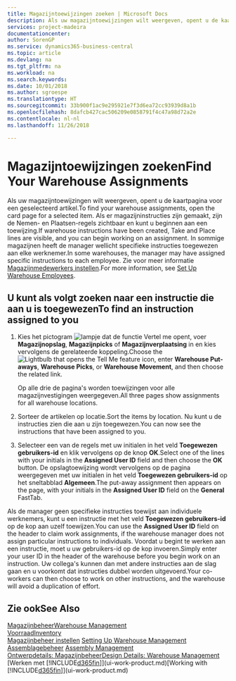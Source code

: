 ```yaml
---
title: Magazijntoewijzingen zoeken | Microsoft Docs
description: Als uw magazijntoewijzingen wilt weergeven, opent u de kaartpagina voor een geselecteerd artikel. Als er magazijninstructies zijn gemaakt, zijn de Nemen- en Plaatsen-regels zichtbaar en kunt u beginnen aan een toewijzing. In sommige magazijnen heeft de manager wellicht specifieke instructies toegewezen aan elke werknemer.
services: project-madeira
documentationcenter: 
author: SorenGP
ms.service: dynamics365-business-central
ms.topic: article
ms.devlang: na
ms.tgt_pltfrm: na
ms.workload: na
ms.search.keywords: 
ms.date: 10/01/2018
ms.author: sgroespe
ms.translationtype: HT
ms.sourcegitcommit: 33b900f1ac9e295921e7f3d6ea72cc93939d8a1b
ms.openlocfilehash: 8dafcb427cac506209e0858791f4c47a98d72a2e
ms.contentlocale: nl-nl
ms.lasthandoff: 11/26/2018

---
```

# <a name="find-your-warehouse-assignments"></a><span data-ttu-id="e6ea3-105">Magazijntoewijzingen zoeken</span><span class="sxs-lookup"><span data-stu-id="e6ea3-105">Find Your Warehouse Assignments</span></span>
<span data-ttu-id="e6ea3-106">Als uw magazijntoewijzingen wilt weergeven, opent u de kaartpagina voor een geselecteerd artikel.</span><span class="sxs-lookup"><span data-stu-id="e6ea3-106">To find your warehouse assignments, open the card page for a selected item.</span></span> <span data-ttu-id="e6ea3-107">Als er magazijninstructies zijn gemaakt, zijn de Nemen- en Plaatsen-regels zichtbaar en kunt u beginnen aan een toewijzing.</span><span class="sxs-lookup"><span data-stu-id="e6ea3-107">If warehouse instructions have been created, Take and Place lines are visible, and you can begin working on an assignment.</span></span> <span data-ttu-id="e6ea3-108">In sommige magazijnen heeft de manager wellicht specifieke instructies toegewezen aan elke werknemer.</span><span class="sxs-lookup"><span data-stu-id="e6ea3-108">In some warehouses, the manager may have assigned specific instructions to each employee.</span></span> <span data-ttu-id="e6ea3-109">Zie voor meer informatie [Magazijnmedewerkers instellen](warehouse-how-to-set-up-warehouse-employees.md).</span><span class="sxs-lookup"><span data-stu-id="e6ea3-109">For more information, see [Set Up Warehouse Employees](warehouse-how-to-set-up-warehouse-employees.md).</span></span>

## <a name="to-find-an-instruction-assigned-to-you"></a><span data-ttu-id="e6ea3-110">U kunt als volgt zoeken naar een instructie die aan u is toegewezen</span><span class="sxs-lookup"><span data-stu-id="e6ea3-110">To find an instruction assigned to you</span></span>  
1.  <span data-ttu-id="e6ea3-111">Kies het pictogram ![lampje dat de functie Vertel me opent](media/ui-search/search_small.png "Vertel me wat u wilt doen"), voer **Magazijnopslag**, **Magazijnpicks** of **Magazijnverplaatsing** in en kies vervolgens de gerelateerde koppeling.</span><span class="sxs-lookup"><span data-stu-id="e6ea3-111">Choose the ![Lightbulb that opens the Tell Me feature](media/ui-search/search_small.png "Tell me what you want to do") icon, enter **Warehouse Put-aways**, **Warehouse Picks**, or **Warehouse Movement**, and then choose the related link.</span></span>

    <span data-ttu-id="e6ea3-112">Op alle drie de pagina's worden toewijzingen voor alle magazijnvestigingen weergegeven.</span><span class="sxs-lookup"><span data-stu-id="e6ea3-112">All three pages show assignments for all warehouse locations.</span></span>  

2. <span data-ttu-id="e6ea3-113">Sorteer de artikelen op locatie.</span><span class="sxs-lookup"><span data-stu-id="e6ea3-113">Sort the items by location.</span></span> <span data-ttu-id="e6ea3-114">Nu kunt u de instructies zien die aan u zijn toegewezen.</span><span class="sxs-lookup"><span data-stu-id="e6ea3-114">You can now see the instructions that have been assigned to you.</span></span>  
3. <span data-ttu-id="e6ea3-115">Selecteer een van de regels met uw initialen in het veld **Toegewezen gebruikers-id** en klik vervolgens op de knop **OK**.</span><span class="sxs-lookup"><span data-stu-id="e6ea3-115">Select one of the lines with your initials in the **Assigned User ID** field and then choose the **OK** button.</span></span> <span data-ttu-id="e6ea3-116">De opslagtoewijzing wordt vervolgens op de pagina weergegeven met uw initialen in het veld **Toegewezen gebruikers-id** op het sneltabblad **Algemeen**.</span><span class="sxs-lookup"><span data-stu-id="e6ea3-116">The put-away assignment then appears on the page, with your initials in the **Assigned User ID** field on the **General** FastTab.</span></span>  

<span data-ttu-id="e6ea3-117">Als de manager geen specifieke instructies toewijst aan individuele werknemers, kunt u een instructie met het veld **Toegewezen gebruikers-id** op de kop aan uzelf toewijzen.</span><span class="sxs-lookup"><span data-stu-id="e6ea3-117">You can use the **Assigned User ID** field on the header to claim work assignments, if the warehouse manager does not assign particular instructions to individuals.</span></span> <span data-ttu-id="e6ea3-118">Voordat u begint te werken aan een instructie, moet u uw gebruikers-id op de kop invoeren.</span><span class="sxs-lookup"><span data-stu-id="e6ea3-118">Simply enter your user ID in the header of the warehouse before you begin work on an instruction.</span></span> <span data-ttu-id="e6ea3-119">Uw collega's kunnen dan met andere instructies aan de slag gaan en u voorkomt dat instructies dubbel worden uitgevoerd.</span><span class="sxs-lookup"><span data-stu-id="e6ea3-119">Your co-workers can then choose to work on other instructions, and the warehouse will avoid a duplication of effort.</span></span>  

## <a name="see-also"></a><span data-ttu-id="e6ea3-120">Zie ook</span><span class="sxs-lookup"><span data-stu-id="e6ea3-120">See Also</span></span>  
[<span data-ttu-id="e6ea3-121">Magazijnbeheer</span><span class="sxs-lookup"><span data-stu-id="e6ea3-121">Warehouse Management</span></span>](warehouse-manage-warehouse.md)  
[<span data-ttu-id="e6ea3-122">Voorraad</span><span class="sxs-lookup"><span data-stu-id="e6ea3-122">Inventory</span></span>](inventory-manage-inventory.md)  
<span data-ttu-id="e6ea3-123">[Magazijnbeheer instellen](warehouse-setup-warehouse.md)   </span><span class="sxs-lookup"><span data-stu-id="e6ea3-123">[Setting Up Warehouse Management](warehouse-setup-warehouse.md)   </span></span>  
<span data-ttu-id="e6ea3-124">[Assemblagebeheer](assembly-assemble-items.md)  </span><span class="sxs-lookup"><span data-stu-id="e6ea3-124">[Assembly Management](assembly-assemble-items.md)  </span></span>  
[<span data-ttu-id="e6ea3-125">Ontwerpdetails: Magazijnbeheer</span><span class="sxs-lookup"><span data-stu-id="e6ea3-125">Design Details: Warehouse Management</span></span>](design-details-warehouse-management.md)  
<span data-ttu-id="e6ea3-126">[Werken met [!INCLUDE[d365fin](includes/d365fin_md.md)]](ui-work-product.md)</span><span class="sxs-lookup"><span data-stu-id="e6ea3-126">[Working with [!INCLUDE[d365fin](includes/d365fin_md.md)]](ui-work-product.md)</span></span> 

